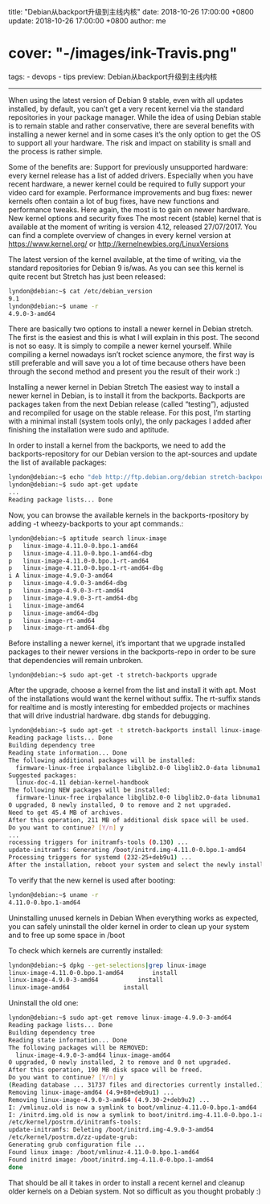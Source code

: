 title: "Debian从backport升级到主线内核"
date: 2018-10-26 17:00:00 +0800
update: 2018-10-26 17:00:00 +0800
author: me
# cover: "-/images/ink-Travis.png"
tags:
    - devops
    - tips
preview: Debian从backport升级到主线内核

---

When using the latest version of Debian 9 stable, even with all updates installed, by default, you can’t get a very recent kernel via the standard repositories in your package manager. While the idea of using Debian stable is to remain stable and rather conservative, there are several benefits with installing a newer kernel and in some cases it’s the only option to get the OS to support all your hardware. The risk and impact on stability is small and the process is rather simple.

Some of the benefits are:
Support for previously unsupported hardware: every kernel release has a list of added drivers. Especially when you have recent hardware, a newer kernel could be required to fully support your video card for example.
Performance improvements and bug fixes: newer kernels often contain a lot of bug fixes, have new functions and performance tweaks. Here again, the most is to gain on newer hardware.
New kernel options and security fixes
The most recent (stable) kernel that is available at the moment of writing is version 4.12, released 27/07/2017. You can find a complete overview of changes in every kernel version at https://www.kernel.org/ or http://kernelnewbies.org/LinuxVersions

The latest version of the kernel available, at the time of writing, via the standard repositories for Debian 9 is/was. As you can see this kernel is quite recent but Stretch has just been released:

```bash
lyndon@debian:~$ cat /etc/debian_version
9.1
lyndon@debian:~$ uname -r
4.9.0-3-amd64
```

There are basically two options to install a newer kernel in Debian stretch. The first is the easiest and this is what I will explain in this post. The second is not so easy. It is simply to compile a newer kernel yourself. While compiling a kernel nowadays isn’t rocket science anymore, the first way is still preferable and will save you a lot of time because others have been through the second method and present you the result of their work :)

Installing a newer kernel in Debian Stretch
The easiest way to install a newer kernel in Debian, is to install it from the backports. Backports are packages taken from the next Debian release (called “testing”), adjusted and recompiled for usage on the stable release. For this post, I’m starting with a minimal install (system tools only), the only packages I added after finishing the installation were sudo and aptitude.

In order to install a kernel from the backports, we need to add the backports-repository for our Debian version to the apt-sources and update the list of available packages:

```bash
lyndon@debian:~$ echo "deb http://ftp.debian.org/debian stretch-backports main" | sudo tee -a /etc/apt/sources.list > /dev/null
lyndon@debian:~$ sudo apt-get update
...
Reading package lists... Done
```

Now, you can browse the available kernels in the backports-rpository by adding -t wheezy-backports to your apt commands.:

```bash
lyndon@debian:~$ aptitude search linux-image
p   linux-image-4.11.0-0.bpo.1-amd64                                        - Linux 4.11 for 64-bit PCs
p   linux-image-4.11.0-0.bpo.1-amd64-dbg                                    - Debug symbols for linux-image-4.11.0-0.bpo.1-amd64
p   linux-image-4.11.0-0.bpo.1-rt-amd64                                     - Linux 4.11 for 64-bit PCs, PREEMPT_RT
p   linux-image-4.11.0-0.bpo.1-rt-amd64-dbg                                 - Debug symbols for linux-image-4.11.0-0.bpo.1-rt-amd64
i A linux-image-4.9.0-3-amd64                                               - Linux 4.9 for 64-bit PCs
p   linux-image-4.9.0-3-amd64-dbg                                           - Debug symbols for linux-image-4.9.0-3-amd64
p   linux-image-4.9.0-3-rt-amd64                                            - Linux 4.9 for 64-bit PCs, PREEMPT_RT
p   linux-image-4.9.0-3-rt-amd64-dbg                                        - Debug symbols for linux-image-4.9.0-3-rt-amd64
i   linux-image-amd64                                                       - Linux for 64-bit PCs (meta-package)
p   linux-image-amd64-dbg                                                   - Debugging symbols for Linux amd64 configuration (meta-package)
p   linux-image-rt-amd64                                                    - Linux for 64-bit PCs (meta-package), PREEMPT_RT
p   linux-image-rt-amd64-dbg                                                - Debugging symbols for Linux rt-amd64 configuration (meta-package)
```
Before installing a newer kernel, it’s important that we upgrade installed packages to their newer versions in the backports-repo in order to be sure that dependencies will remain unbroken.

`lyndon@debian:~$ sudo apt-get -t stretch-backports upgrade`

After the upgrade, choose a kernel from the list and install it with apt. Most of the installations would want the kernel without suffix. The rt-suffix stands for realtime and is mostly interesting for embedded projects or machines that will drive industrial hardware. dbg stands for debugging.

```bash
lyndon@debian:~$ sudo apt-get -t stretch-backports install linux-image-4.11.0-0.bpo.1-amd64
Reading package lists... Done
Building dependency tree
Reading state information... Done
The following additional packages will be installed:
  firmware-linux-free irqbalance libglib2.0-0 libglib2.0-data libnuma1 shared-mime-info xdg-user-dirs
Suggested packages:
  linux-doc-4.11 debian-kernel-handbook
The following NEW packages will be installed:
  firmware-linux-free irqbalance libglib2.0-0 libglib2.0-data libnuma1 linux-image-4.11.0-0.bpo.1-amd64 shared-mime-info xdg-user-dirs
0 upgraded, 8 newly installed, 0 to remove and 2 not upgraded.
Need to get 45.4 MB of archives.
After this operation, 211 MB of additional disk space will be used.
Do you want to continue? [Y/n] y
...
rocessing triggers for initramfs-tools (0.130) ...
update-initramfs: Generating /boot/initrd.img-4.11.0-0.bpo.1-amd64
Processing triggers for systemd (232-25+deb9u1) ...
After the installation, reboot your system and select the newly installed kernel from the selection displayed in GRUB. Debian selects the new kernel by default.’
```

To verify that the new kernel is used after booting:

```bash
lyndon@debian:~$ uname -r
4.11.0-0.bpo.1-amd64
```

Uninstalling unused kernels in Debian
When everything works as expected, you can safely uninstall the older kernel in order to clean up your system and to free up some space in /boot

To check which kernels are currently installed:

```bash
lyndon@debian:~$ dpkg --get-selections|grep linux-image
linux-image-4.11.0-0.bpo.1-amd64		install
linux-image-4.9.0-3-amd64			install
linux-image-amd64				install
```

Uninstall the old one:

```bash
lyndon@debian:~$ sudo apt-get remove linux-image-4.9.0-3-amd64
Reading package lists... Done
Building dependency tree
Reading state information... Done
The following packages will be REMOVED:
  linux-image-4.9.0-3-amd64 linux-image-amd64
0 upgraded, 0 newly installed, 2 to remove and 0 not upgraded.
After this operation, 190 MB disk space will be freed.
Do you want to continue? [Y/n] y
(Reading database ... 31737 files and directories currently installed.)
Removing linux-image-amd64 (4.9+80+deb9u1) ...
Removing linux-image-4.9.0-3-amd64 (4.9.30-2+deb9u2) ...
I: /vmlinuz.old is now a symlink to boot/vmlinuz-4.11.0-0.bpo.1-amd64
I: /initrd.img.old is now a symlink to boot/initrd.img-4.11.0-0.bpo.1-amd64
/etc/kernel/postrm.d/initramfs-tools:
update-initramfs: Deleting /boot/initrd.img-4.9.0-3-amd64
/etc/kernel/postrm.d/zz-update-grub:
Generating grub configuration file ...
Found linux image: /boot/vmlinuz-4.11.0-0.bpo.1-amd64
Found initrd image: /boot/initrd.img-4.11.0-0.bpo.1-amd64
done
```

That should be all it takes in order to install a recent kernel and cleanup older kernels on a Debian system. Not so difficult as you thought probably :)

